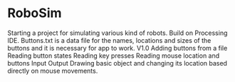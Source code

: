 # RoboSim
Starting a project for simulating various kind of robots.
Build on Processing IDE. Buttons.txt is a data file for the names, locations and sizes of the buttons and it is necessary for app to work.
V1.0
Adding buttons from a file
Reading button states
Reading key presses
Reading mouse location and buttons
Input Output
Drawing basic object and changing its location based directly on mouse movements.